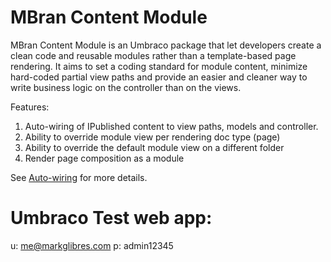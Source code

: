 # MBran Content Module

MBran Content Module is an Umbraco package that let developers create a clean code and reusable modules rather than a template-based page rendering. It aims to set a coding standard for module content, minimize hard-coded partial view paths and provide an easier and cleaner way to write business logic on the controller than on the views. 

Features:
1. Auto-wiring of IPublished content to view paths, models and controller. 
2. Ability to override module view per rendering doc type (page)
3. Ability to override the default module view on a different folder
4. Render page composition as a module

See [Auto-wiring](https://github.com/markglibres/mbran-umbraco-content-module/wiki/Auto-wiring) for more details.

# Umbraco Test web app:

u: me@markglibres.com
p: admin12345

